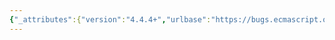 ```yaml
---
{"_attributes":{"version":"4.4.4+","urlbase":"https://bugs.ecmascript.org/","maintainer":"dherman@mozilla.com"},"bug":{"bug_id":4131,"creation_ts":"2015-03-06 14:04:00 -0800","short_desc":"6.1.5.1: extraneous space in well-known symbol descriptions","delta_ts":"2015-03-17 16:57:09 -0700","product":"Draft for 6th Edition","component":"editorial issue","version":"Rev 35: March 4, 2015 Release Candidate 2","rep_platform":"All","op_sys":"All","bug_status":"RESOLVED","resolution":"FIXED","priority":"Normal","bug_severity":"normal","everconfirmed":true,"reporter":{"uid":"jmdyck","name":"Michael Dyck"},"assigned_to":{"uid":"allen","name":"Allen Wirfs-Brock"},"long_desc":[{"commentid":13615,"comment_count":0,"who":{"uid":"jmdyck","name":"Michael Dyck"},"bug_when":"2015-03-06 14:04:09 -0800","thetext":"In 6.1.5.1 \"Well-Known Symbols\",\nthe [[Description]] for @@match and @@replace are:\n    \"Symbol.match \"\n    \"Symbol.replace \"\n\nDelete extraneous space."},{"commentid":13620,"comment_count":1,"who":{"uid":"allen","name":"Allen Wirfs-Brock"},"bug_when":"2015-03-07 10:08:44 -0800","thetext":"fixed in 36 editor's draft"},{"commentid":13844,"comment_count":2,"who":{"uid":"allen","name":"Allen Wirfs-Brock"},"bug_when":"2015-03-17 16:57:09 -0700","thetext":"in rev36"}]}}
---
```

